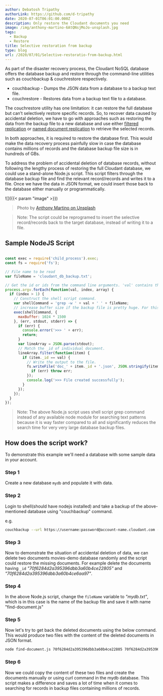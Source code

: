 ```yaml
---
author: Debatosh Tripathy
authorLink: https://github.com/d-tripathy
date: 2020-07-01T06:01:00.000Z
description: Only restore the Cloudant documents you need
image: /img/anthony-martino-6AtQNsjMoJo-unsplash.jpg
tags:
  - Backup
  - Restore
title: Selective restoration from backup
type: blog
url: /2020/07/01/Selective-restoratio-from-backup.html
---
```



As part of the disaster recovery process, the Cloudant NoSQL database offers the database backup and restore through the command-line utilities such as couchbackup & couchrestore respectively.

- couchbackup - Dumps the JSON data from a database to a backup text file.
- couchrestore - Restores data from a backup text file to a database.

The couchrestore utility has one limitation: it can restore the full database but can’t selectively restore specific records. So, to recover data caused by accidental deletion, we have to go with approaches such as restoring the data from the backup file to a new database and use either [filtered replication](https://cloud.ibm.com/docs/services/Cloudant?topic=cloudant-advanced-replication#filtered-replication-adv-repl) or [named document replication](https://cloud.ibm.com/docs/services/Cloudant?topic=cloudant-advanced-replication#named-document-replication) to retrieve the selected records.

In both approaches, it is required to restore the database first. This would make the data recovery process painfully slow in case the database contains millions of records and the database backup file size is in hundreds of GBs.

To address the problem of accidental deletion of database records, without following the lengthy process of restoring the full Cloudant database, we could use a stand-alone Node.js script. This script filters through the database backup file and find the relevant record/records and writes it to a file. Once we have the data in JSON format, we could insert those back to the database either manually or programmatically.

![]({{< param "image" >}})
> Photo by [Anthony Martino on Unsplash](https://unsplash.com/photos/6AtQNsjMoJo)

> Note: The script could be reprogramed to insert the selective record/records back to the target database, instead of writing it to a file.

## Sample NodeJS Script

```javascript

const exec = require('child_process').exec;
const fs = require('fs');

// File name to be read
var fileName = 'cloudant_db_backup.txt';

// Get the id or ids from the command line arguments. 'val' contains the search string.
process.argv.forEach(function(val, index, array) {
  if (index > 1) {
    // Construct the shell script command.
    var shellCommand = 'grep -w ' + val + ' ' + fileName;
    // increase buffer size if the backup file is pretty huge. For this example buffer size is set to 1500 KB.
    exec(shellCommand, {
      maxBuffer: 1024 * 1500
    }, (err, stdout, stderr) => {
      if (err) {
        console.error('>>> ' + err);
        return;
      }
      var lineArray = JSON.parse(stdout);
      // Match the _id of individual document.
      lineArray.filter(function(item) {
        if (item._id == val) {
          // Write the output to the file.
          fs.writeFile('doc_' + item._id + '.json', JSON.stringify(item, null, 2), function(err) {
            if (err) throw err;
          });
          console.log('>>> File created successfully');
        }
      });
    });
  }
});
```

> Note: The above Node.js script uses shell script grep command instead of any available node module for searching text patterns because it is way faster compared to all and significantly reduces the search time for very very large database backup files.

## How does the script work?

To demonstrate this example we'll need a database with some sample data in your account.

### Step 1

Create a new database `mydb` and populate it with data.

### Step 2 

Login to shell(should have nodejs installed) and take a backup of the above-mentioned database using "couchbackup" command.

e.g. 

```sh
couchbackup --url https://username:password@account-name.cloudant.com --db mydb > /tmp/mydb.txt
```

### Step 3

Now to demonstrate the situation of accidental deletion of data, we can delete two documents movies-demo database randomly and the script could restore the missing documents. For example delete the documents having `_id` _"70f6284d2a395396dbb3a60b4ce22805"_ and _"70f6284d2a395396dbb3a60b4ce6aa97"_.

### Step 4

In the above Node.js script, change the `fileName` variable to _"mydb.txt"_, which is in this case is the name of the backup file and save it with name "find-document.js"

### Step 5

Now let's try to get back the deleted documents using the below command. This would produce two files with the content of the deleted documents in JSON format.

```sh
node find-document.js 70f6284d2a395396dbb3a60b4ce22805 70f6284d2a395396dbb3a60b4ce6aa97
```

### Step 6

Now we could copy the content of these two files and create the documents manually or using curl command in the mydb database. This script makes a difference and saves a lot of time when it comes to searching for records in backup files containing millions of records.
